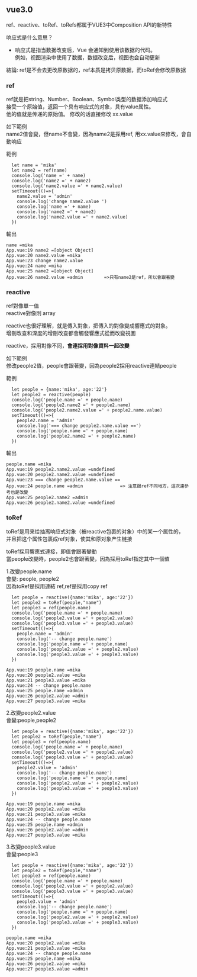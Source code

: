 ## vue3.0

ref、reactive、toRef、toRefs都属于VUE3中Composition API的新特性

响应式是什么意思？  
- 响应式是指当数据改变后，Vue 会通知到使用该数据的代码。  
例如，视图渲染中使用了数据，数据改变后，视图也会自动更新  


結論:
ref是不会去更改原数据的，ref本质是拷贝原数据，而toRef会修改原数据

### ref

ref就是把string、Number、Boolean、Symbol类型的数据添加响应式  
接受一个原始值，返回一个具有响应式的对象，具有value属性。  
他的值就是传递的原始值。 修改的话直接修改 xx.value  

如下範例  
name2值會變，但name不會變，因為name2是採用ref, 用xx.value來修改，會自動响应   

範例
```
  let name = 'mika'
  let name2 = ref(name)
  console.log('name =' + name)
  console.log('name2 =' + name2)
  console.log('name2.value =' + name2.value)
  setTimeout(()=>{
    name2.value = 'admin'
    console.log('change name2.value ')
    console.log('name =' + name)
    console.log('name2 =' + name2)
    console.log('name2.value =' + name2.value)
  })
```

輸出
```
name =mika
App.vue:19 name2 =[object Object]
App.vue:20 name2.value =mika
App.vue:23 change name2.value 
App.vue:24 name =mika
App.vue:25 name2 =[object Object]
App.vue:26 name2.value =admin        =>只有name2是ref，所以會跟著變
```

### reactive

ref對像單一值  
reactive對像則 array  

reactive也很好理解，就是傳入對象，把傳入的對像變成響應式的對象。  
增刪改查和深度的增刪改查都會觸發響應式從而改變視圖  

reactive，採用對像不同，**會連採用對像資料一起改變**  

如下範例  
修改people2值，people會跟著變，因為people2採用reactive連結people  

範例  
```
  let people = {name:'mika', age:'22'}
  let people2 = reactive(people)
  console.log('people.name =' + people.name)
  console.log('people2.name2 =' + people2.name)
  console.log('people2.name2.value =' + people2.name.value)
  setTimeout(()=>{
    people2.name = 'admin'
    console.log('=== change people2.name.value ==')
    console.log('people.name =' + people.name)
    console.log('people2.name2 =' + people2.name)
  })
```

輸出
```
people.name =mika
App.vue:19 people2.name2.value =undefined
App.vue:20 people2.name2.value =undefined
App.vue:23 === change people2.name.value ==
App.vue:24 people.name =admin              => 注意跟ref不同地方，這次連參考也是改變
App.vue:25 people2.name2 =admin
App.vue:26 people2.name2.value =undefined
```


### toRef  

toRef是用来给抽离响应式对象（被reactive包裹的对象）中的某一个属性的，  
并且把这个属性包裹成ref对象，使其和原对象产生链接  

toRef採用響應式連接，即值會跟著變動  
當people改變時，people2也會跟著變，因為採用toRef指定其中一個值  


1.改變people.name  
會變: people, people2  
因為toRef是採用連結 ref,ref是採用copy ref  
```
  let people = reactive({name:'mika', age:'22'})
  let people2 = toRef(people,"name")
  let people3 = ref(people.name)
  console.log('people.name =' + people.name)
  console.log('people2.value =' + people2.value)
  console.log('people3.value =' + people3.value)
  setTimeout(()=>{
    people.name = 'admin'
    console.log('-- change people.name')
    console.log('people.name =' + people.name)
    console.log('people2.value =' + people2.value)
    console.log('people3.value =' + people3.value)
  })
```

```
App.vue:19 people.name =mika
App.vue:20 people2.value =mika
App.vue:21 people3.value =mika
App.vue:24 -- change people.name
App.vue:25 people.name =admin
App.vue:26 people2.value =admin
App.vue:27 people3.value =mika
```

2.改變people2.value  
會變:people,people2  

```
  let people = reactive({name:'mika', age:'22'})
  let people2 = toRef(people,"name")
  let people3 = ref(people.name)
  console.log('people.name =' + people.name)
  console.log('people2.value =' + people2.value)
  console.log('people3.value =' + people3.value)
  setTimeout(()=>{
    people2.value = 'admin'
    console.log('-- change people.name')
    console.log('people.name =' + people.name)
    console.log('people2.value =' + people2.value)
    console.log('people3.value =' + people3.value)
  })
```

```
App.vue:19 people.name =mika
App.vue:20 people2.value =mika
App.vue:21 people3.value =mika
App.vue:24 -- change people.name
App.vue:25 people.name =admin
App.vue:26 people2.value =admin
App.vue:27 people3.value =mika
```

3.改變people3.value  
會變:people3  

```
  let people = reactive({name:'mika', age:'22'})
  let people2 = toRef(people,"name")
  let people3 = ref(people.name)
  console.log('people.name =' + people.name)
  console.log('people2.value =' + people2.value)
  console.log('people3.value =' + people3.value)
  setTimeout(()=>{
    people3.value = 'admin'
    console.log('-- change people.name')
    console.log('people.name =' + people.name)
    console.log('people2.value =' + people2.value)
    console.log('people3.value =' + people3.value)
  })
```

```
people.name =mika
App.vue:20 people2.value =mika
App.vue:21 people3.value =mika
App.vue:24 -- change people.name
App.vue:25 people.name =mika
App.vue:26 people2.value =mika
App.vue:27 people3.value =admin
```

[1]:https://www.jianshu.com/p/0c171ecb0e2a